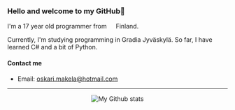 ### Hello and welcome to my GitHub👋

I'm a 17 year old programmer from <img src="https://cdn-icons-png.flaticon.com/512/323/323359.png" width="13"/> Finland. 

Currently, I'm studying programming in Gradia Jyväskylä. So far, I have learned C# and a bit of Python.

#### Contact me
- Email: [oskari.makela@hotmail.com](mailto:oskari.makela@hotmail.com)

___
<p align="center">
  <img src="https://github-readme-stats.vercel.app/api?username=osaama05&show_icons=true&theme=merko&count_private=true" alt="My Github stats" />
</p>


<!--
**osaama05/osaama05** is a ✨ _special_ ✨ repository because its `README.md` (this file) appears on your GitHub profile.

Here are some ideas to get you started:

- 🔭 I’m currently working on ...
- 🌱 I’m currently learning ...
- 👯 I’m looking to collaborate on ...
- 🤔 I’m looking for help with ...
- 💬 Ask me about ...
- 📫 How to reach me: ...
- 😄 Pronouns: ...
- ⚡ Fun fact: ...
<img align="left" src="https://github-readme-stats.vercel.app/api?username=osaama05&show_icons=true&theme=merko&count_private=true"/>
CV (In Finnish): [Link](https://1drv.ms/w/s!AqHKAqSBvEnSgqcCSdCa1hPPCQ-ODQ?e=RAAAPr)
-->

